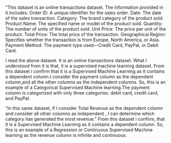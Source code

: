 "This dataset is an online transactions dataset. The information provided in it includes:
Order ID: A unique identifier for the sales order.
Date: The date of the sales transaction.
Category: The brand category of the product sold.
Product Name: The specified name or model of the product sold.
Quantity: The number of units of the product sold.
Unit Price: The price per unit of the product.
Total Price: The total price of the transaction.
Geographical Region: Specifies whether the transaction is from Europe, North America, or Asia.
Payment Method: The payment type used—Credit Card, PayPal, or Debit Card.

I read the above dataset. It is an online transactions dataset. What I understood from it is that, it is a supervised machine learning dataset. From this dataset i confirm that it is a Supervised Machine Learning as it contains a dependent column.I consider the payment column as the dependent column,and  all the other columns as the independent columns. So, this is an example of a Categorical Supervised Machine learning.The payment column is categorized with only three categories: debit card, credit card, and PayPal. 

"In this same dataset, if I consider Total Revenue as the dependent column and consider all other columns as independent , I can determine which category has generated the most revenue." From this dataset i confirm, that it is a Supervised Machine Learning as it contains a dependent column. So, this is an example of a Regression or Continuous Supervised Machine learning as the revenue column is infinite and continuous.
